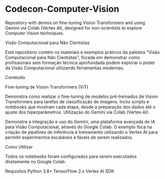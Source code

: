 # Codecon-Computer-Vision
Repository with demos on fine-tuning Vision Transformers and using Gemini via Colab (Vertex AI), designed for non-scientists to explore Computer Vision techniques.

Visão Computacional para Não Cientistas

Este repositório contém os materiais e exemplos práticos da palestra "Visão Computacional para Não Cientistas", focada em demonstrar como profissionais sem formação técnica aprofundada podem explorar o poder da Visão Computacional utilizando ferramentas modernas.

Conteúdo

Fine-tuning de Vision Transformers (ViT)

Demonstra como realizar o fine-tuning de modelos pré-treinados de Vision Transformers para tarefas de classificação de imagens. Inclui scripts e notebooks que mostram cada etapa, desde a preparação dos dados até o ajuste dos hiperparâmetros.
Utilização do Gemini via Colab (Vertex AI).

Demonstra a integração e uso do Gemini, uma plataforma avançada de IA para Visão Computacional, através do Google Colab. O exemplo foca na criação de pipelines de inferência e treinamento utilizando o Vertex AI para permitir experimentos escaláveis e fáceis de serem realizados.

Como Utilizar

Todos os notebooks foram configurados para serem executados diretamente no Google Colab.

Requisitos
Python 3.8+
TensorFlow 2.x
Vertex AI SDK
